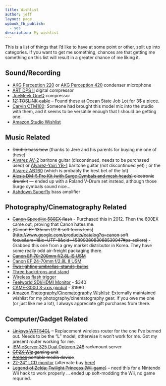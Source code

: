 ```yaml
---
title: Wishlist
author: jeff
layout: page
wpbook_fb_publish:
  - yes
description: My wishlist
---
```


This is a list of things that I’d like to have at some point or other, split up into categories. If you want to get me something, chances are that getting me something on this list will result in a greater chance of me liking it.

## Sound/Recording

*   [AKG Perception 220](http://www.zzounds.com/item--AKGPERCEPTION220) or [AKG Perception 420](http://www.zzounds.com/item--AKGPERCEPTION420) condenser microphone
*   [ART DPS II](http://www.zzounds.com/item--ARTDPSII) digital compressor
*   [JoeMeek OneQ](http://www.zzounds.com/item--JOEONEQ) compressor
*   <del>[12′ TOSLINK cable](http://www.geekbro.com/index.cfm/hurl/page=product/itemid=699467?source=GoogleBase)</del> – Found these at Ocean State Job Lot for 3$ a piece.
*   [Carvin CTM100](http://www.carvinguitars.com/products/CTM100): Someone had brought this model mic into the studio with them, and it seems to be versatile enough that I should be getting one.
*   [Amazon Studio Wishlist](http://www.amazon.com/registry/wishlist/2TWP127J38CO1/)

## Music Related

*   <del>Double bass bow</del> (thanks to Jere and his parents for buying me one of these)
*   [Alvarez AV-2](http://www.elderly.com/items/20U-9477.htm) baritone guitar (discontinued, needs to be purchased used) or [Alvarez-Yairi YB-1](http://guitars.musiciansfriend.com/product/Alvarez-Yairi-YB1-Jumbo-Baritone?sku=518851) baritone guitar (not discontinued yet) ; or the [Alvarez ABT60](http://www.zzounds.com/item--ALVABT60) (which is probably the best bet of the lot)
*   <del>[Alesis DM-5 Pro Kit (with Surge Cymbals and mesh heads)](http://www.zzounds.com/item--ALEDM5PROKIT) electronic drumkit</del> — ended up with a Roland V-Drum set instead, although those Surge cymbals sound nice…
*   [Ashdown Superfly](http://www.zzounds.com/item--ASDALSF500) bass amplifier

## Photography/Cinematography Related

*   <del>[Canon Speedlite 580EX](http://www.usa.canon.com/consumer/controller?act=ModelInfoAct&fcategoryid=141&modelid=10514) flash</del> - Purchased this in 2012. Then the 600EX came out, proving that Canon hates me.
*   <del>[Canon EF 135mm f/2.8 soft focus lens](http://www.google.com/products/catalog?q=canon soft focus&um=1&ie=UTF-8&cid=4589938083088539947#ps-sellers)</del> - Grabbed this one from a grey market distributor in Korea. They have some really odd air-freight packaging there.
*   <del>[Canon EF 70-200mm f/2.8L IS USM](http://photo.net/equipment/canon/70-200)</del>
*   [Canon EF 24-70mm f/2.8L II USM](http://amzn.to/189gQmi)
*   <del>[Two lighting umbrellas, stands, bulbs](http://cgi.ebay.com/Photo-Studio-Light-Umbrella-Lighting-Essentials-FBB57_W0QQitemZ390165706188QQihZ026QQcategoryZ79009QQssPageNameZWDVWQQrdZ1QQcmdZViewItem)</del>
*   [Three backdrops and stand](http://cgi.ebay.com/Portrait-Backdrop-Background-Stand-3-Muslins-MS03-/260614029943)
*   [Wireless flash trigger](http://cgi.ebay.com/PT-04-Wireless-Flash-Trigger-CANON-EOS-DSLR-SPEEDLIGHT-/280565851558)
*   [Feelworld SDI/HDMI Monitor](http://www.ebay.com/itm/US-SHIPPING-Feelworld-10-1-IPS-SCREEN-1280-800-LCD-HD-SDI-HDMI-Camera-Monitor-/181396222663) - $340
*   [CAME-8000 3-axis gimbal](http://www.came-tv.com/preorder-came8000-gimbal-for-bmcc-and-red-camera-p-566.html) - $1980
*   [Amazon Photography/Cinematography Wishlist](http://www.amazon.com/registry/wishlist/24PJBXIODO1IK/): Externally maintained wishlist for my photography/cinematography gear. If you owe me one (or just like me a lot), I always appreciate gift purchases from there.

## Computer/Gadget Related

*   <del>[Linksys WRT54GL](http://amzn.to/1dZ1mnf)</del> – Replacement wireless router for the one I’ve burned out. Needs to be the “L” model, otherwise it won’t work for me. Got my present router working for me.
*   <del>[IBM eServer 325 Dual Opteron 248](http://www.geeks.com/details.asp?invtid=E325-R&cat=SYS) rackmount server</del>
*   <del>[GP2X Wiz](http://gp2xwiz.com/) gaming unit</del>
*   <del>[Archos](http://www.archos.com/?country=global&lang=en) portable media device</del>
*   [22-24" LCD monitor](http://www.geeks.com/details.asp?invtid=TS-22W7H-R&cat=MON) (alternate buy [here](http://www.mwave.com/mwave/SkuSearch_v2.asp?SCriteria=AA75008))
*   <del>[Legend of Zelda: Twilight Princess (Wii game)](http://videogamegeeks.com/productcart/pc/viewPrd.asp?idproduct=1956&idcategory=29)</del> – need this for a Nintendo Wii hack to work properly … ended up soft-modding the Wii, no game requried.

